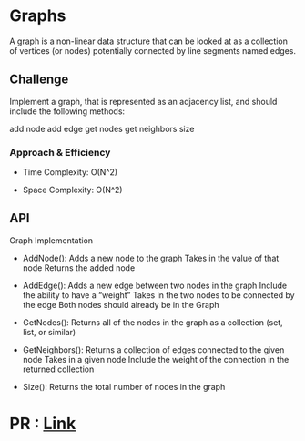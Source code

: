 # Graphs

A graph is a non-linear data structure that can be looked at as a collection of vertices (or nodes) potentially connected by line segments named edges.

## Challenge

Implement a graph, that is represented as an adjacency list, and should include the following methods:

add node add edge get nodes get neighbors size

### Approach & Efficiency

+ Time Complexity: O(N^2)

+ Space Complexity: O(N^2)

## API

Graph Implementation

+ AddNode(): Adds a new node to the graph
Takes in the value of that node
Returns the added node

+ AddEdge(): Adds a new edge between two nodes in the graph
Include the ability to have a “weight”
Takes in the two nodes to be connected by the edge
Both nodes should already be in the Graph

+ GetNodes(): Returns all of the nodes in the graph as a collection (set, list, or similar)

+ GetNeighbors(): Returns a collection of edges connected to the given node
Takes in a given node
Include the weight of the connection in the returned collection

+ Size(): Returns the total number of nodes in the graph

# PR : [Link](https://github.com/hind-hb/data-structures-and-algorithms2/pull/29/commits/aae42c63a24d9706d35d2de45400a1d1871cf9b3)
